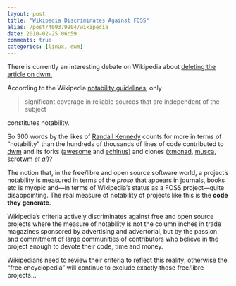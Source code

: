 ```yaml
---
layout: post
title: "Wikipedia Discriminates Against FOSS"
alias: /post/409379904/wikipedia
date: 2010-02-25 06:59
comments: true
categories: [linux, dwm]
---
```

There is currently an interesting debate on Wikipedia about [deleting the article on dwm.](http://en.wikipedia.org/wiki/Wikipedia:Articles_for_deletion/Dwm "Wikipedia page")

According to the Wikipedia [notability guidelines](http://en.wikipedia.org/wiki/Wikipedia:Notability "Wikipedia page"),
only

> significant coverage in reliable sources that are independent of the
> subject

constitutes notability.

So 300 words by the likes of [Randall Kennedy](http://blogs.zdnet.com/BTL/?p=31024 "ZDNet article exposing corrupt practice in Tech reporting")
counts for more in terms of “notability” than the hundreds of thousands
of lines of code contributed to
[dwm](http://dwm.suckless.org/ "dwm wiki") and its forks
([awesome](http://awesome.naquadah.org/ "awesome home page") and
[echinus](http://www.rootshell.be/~polachok/code/ "echinus page")) and
clones ([xmonad](http://www.xmonad.org/ "xmonad homepage"),
[musca](http://aerosuidae.net/musca.html "musca homepage"),
[scrotwm](http://www.peereboom.us/scrotwm/html/scrotwm.html) *et al*)?

The notion that, in the free/libre and open source software world, a
project’s notability is measured in terms of the *prose* that appears in
journals, books etc is myopic and—in terms of Wikipedia’s status as a
FOSS project—quite disappointing. The real measure of notability of
projects like this is the **code they generate**.

Wikipedia’s criteria actively discriminates against free and open source
projects where the measure of notability is not the column inches in
trade magazines sponsored by advertising and advertorial, but by the
passion and commitment of large communities of contributors who believe
in the project enough to devote their code, time and money.

Wikipedians need to review their criteria to reflect this reality;
otherwise the “free encyclopedia” will continue to exclude exactly those
free/libre projects…
